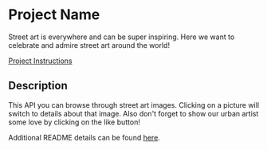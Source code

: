 # Project Name
Street art is everywhere and can be super inspiring. Here we want to celebrate and admire street art around the world! 

[Project Instructions](./INSTRUCTIONS.md)

## Description

This API you can browse through street art images.  Clicking on a picture will switch to details about that image.  Also don't forget to show our urban artist some love by clicking on the like button!

[](./public/images/API.png)

Additional README details can be found [here](https://github.com/PrimeAcademy/readme-template/blob/master/README.md).

